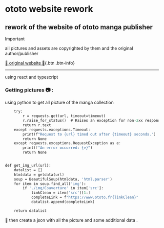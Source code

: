 # ototo website rework

## rework of the website of ototo manga publisher

> [!IMPORTANT]
> all pictures and assets are copyrighted by them and the original author/publisher

[📖 original website 📖](https://www.ototo.fr/){.btn .btn-info}

---

using react and typescript

### Getting pictures 📷 :

using python to get all picture of the manga collection

```def getdata(url, timeout=10):
    try:
        r = requests.get(url, timeout=timeout)
        r.raise_for_status()  # Raises an exception for non-2xx responses
        return r.text
    except requests.exceptions.Timeout:
        print(f"Request to {url} timed out after {timeout} seconds.")
        return None
    except requests.exceptions.RequestException as e:
        print(f"An error occurred: {e}")
        return None


def get_img_url(url):
    datalist = []
    htmldata = getdata(url)
    soup = BeautifulSoup(htmldata, 'html.parser')
    for item in soup.find_all('img'):
        if './img/Couverture' in item['src']:
            linkClean = item['src'][1:]
            completeLink = f"https://www.ototo.fr{linkClean}"
            datalist.append(completeLink)

    return datalist

```

🐍 then create a json with all the picture and some additional data .
